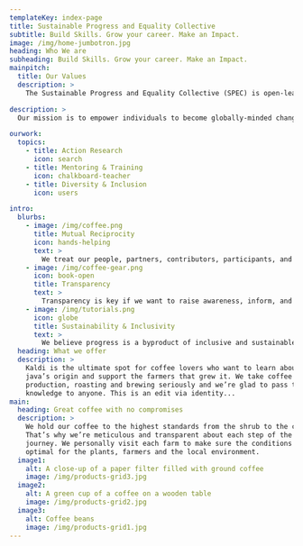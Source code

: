 ```yaml
---
templateKey: index-page
title: Sustainable Progress and Equality Collective
subtitle: Build Skills. Grow your career. Make an Impact.
image: /img/home-jumbotron.jpg
heading: Who We are
subheading: Build Skills. Grow your career. Make an Impact.
mainpitch:
  title: Our Values
  description: >
    The Sustainable Progress and Equality Collective (SPEC) is open-learning organization that empowers individuals to be catalysts for change.

description: >
  Our mission is to empower individuals to become globally-minded change agents by helping them learn the essential skills required to build sustainable careers and make a positive impact in their communities.

ourwork:
  topics:
    - title: Action Research
      icon: search
    - title: Mentoring & Training
      icon: chalkboard-teacher
    - title: Diversity & Inclusion
      icon: users

intro:
  blurbs:
    - image: /img/coffee.png
      title: Mutual Reciprocity
      icon: hands-helping
      text: >
        We treat our people, partners, contributors, participants, and everyone else in our communities with respect and mutual reciprocity.
    - image: /img/coffee-gear.png
      icon: book-open
      title: Transparency
      text: >
        Transparency is key if we want to raise awareness, inform, and advocate change. We communicate openly, sincerely, and directly.
    - image: /img/tutorials.png
      icon: globe
      title: Sustainability & Inclusivity
      text: >
        We believe progress is a byproduct of inclusive and sustainable practices.
  heading: What we offer
  description: >
    Kaldi is the ultimate spot for coffee lovers who want to learn about their
    java’s origin and support the farmers that grew it. We take coffee
    production, roasting and brewing seriously and we’re glad to pass that
    knowledge to anyone. This is an edit via identity...
main:
  heading: Great coffee with no compromises
  description: >
    We hold our coffee to the highest standards from the shrub to the cup.
    That’s why we’re meticulous and transparent about each step of the coffee’s
    journey. We personally visit each farm to make sure the conditions are
    optimal for the plants, farmers and the local environment.
  image1:
    alt: A close-up of a paper filter filled with ground coffee
    image: /img/products-grid3.jpg
  image2:
    alt: A green cup of a coffee on a wooden table
    image: /img/products-grid2.jpg
  image3:
    alt: Coffee beans
    image: /img/products-grid1.jpg
---
```

